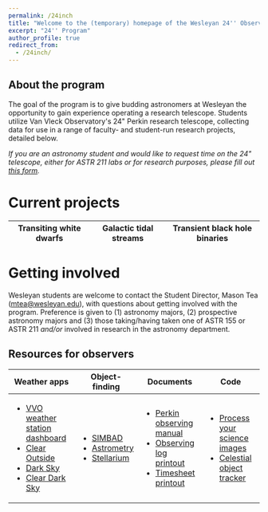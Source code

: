 ```yaml
---
permalink: /24inch
title: "Welcome to the (temporary) homepage of the Wesleyan 24'' Observing Program!"
excerpt: "24'' Program"
author_profile: true
redirect_from: 
  - /24inch/
---
```


## About the program
The goal of the program is to give budding astronomers at Wesleyan the opportunity to gain experience operating a research telescope. Students utilize Van Vleck Observatory's 24" Perkin research telescope, collecting data for use in a range of faculty- and student-run research projects, detailed below.

*If you are an astronomy student and would like to request time on the 24" telescope, either for ASTR 211 labs or for research purposes, please fill out [this form](https://docs.google.com/forms/d/e/1FAIpQLScMn7RQEd4paIEX8NGl-RFvgRU78goxKI_uZwzgIcnM2LuqRw/viewform).*

# Current projects
| Transiting white dwarfs | Galactic tidal streams | Transient black hole binaries |
| ----------------------- | ---------------------- | ----------------------------- |

# Getting involved
Wesleyan students are welcome to contact the Student Director, Mason Tea (mtea@wesleyan.edu), with questions about getting involved with the program. Preference is given to (1) astronomy majors, (2) prospective astronomy majors and (3) those taking/having taken one of ASTR 155 or ASTR 211 <i>and/or</i> involved in research in the astronomy department.

## Resources for observers
| Weather apps | Object-finding | Documents | Code |
| ------------ |:--------------:|:---------:|:----:|
| <ul align=left><li>[VVO weather station dashboard]()</li><li>[Clear Outside](https://clearoutside.com/forecast/41.56/-72.65)</li><li>[Dark Sky](https://darksky.net/forecast/41.5311,-72.6449/us12/en)</li><li>[Clear Dark Sky](https://www.cleardarksky.com/c/VnVlckCTkey.html?1)</li></ul> | <ul align=left><li>[SIMBAD](http://simbad.u-strasbg.fr/simbad/)</li><li>[Astrometry](http://nova.astrometry.net/)</li><li>[Stellarium](http://simbad.u-strasbg.fr/simbad/)</li></ul> | <ul align=left><li>[Perkin observing manual](https://mvtea.github.io/files/24inch_obs_manual.pdf)</li><li>[Observing log printout]()</li><li>[Timesheet printout]()</li></ul> | <ul align=left><li>[Process your science images]()</li><li>[Celestial object tracker]()</li></ul> |


